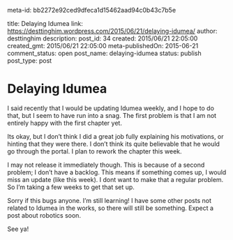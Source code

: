 meta-id: bb2272e92ced9dfeca1d15462aad94c0b43c7b5e

title: Delaying Idumea
link: https://desttinghim.wordpress.com/2015/06/21/delaying-idumea/
author: desttinghim
description: 
post_id: 34
created: 2015/06/21 22:05:00
created_gmt: 2015/06/21 22:05:00
meta-publishedOn: 2015-06-21
comment_status: open
post_name: delaying-idumea
status: publish
post_type: post

# Delaying Idumea

I said recently that I would be updating Idumea weekly, and I hope to do that, but I seem to have run into a snag. The first problem is that I am not entirely happy with the first chapter yet.

Its okay, but I don’t think I did a great job fully explaining his motivations, or hinting that they were there. I don’t think its quite believable that he would go through the portal. I plan to rework the chapter this week.

I may not release it immediately though. This is because of a second problem; I don’t have a backlog. This means if something comes up, I would miss an update (like this week). I dont want to make that a regular problem. So I’m taking a few weeks to get that set up.

Sorry if this bugs anyone. I’m still learning! I have some other posts not related to Idumea in the works, so there will still be something. Expect a post about robotics soon.

See ya!